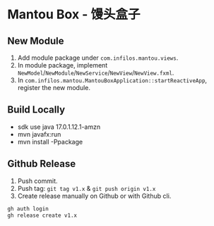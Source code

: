 # Mantou Box - 馒头盒子

## New Module

1. Add module package under `com.infilos.mantou.views`.
2. In module package, implement `NewModel`/`NewModule`/`NewService`/`NewView`/`NewView.fxml`.
3. In `com.infilos.mantou.MantouBoxApplication::startReactiveApp`, register the new module.

## Build Locally

- sdk use java 17.0.1.12.1-amzn
- mvn javafx:run
- mvn install -Ppackage

## Github Release

1. Push commit.
2. Push tag: `git tag v1.x` & `git push origin v1.x`
3. Create release manually on Github or with Github cli.

```sh
gh auth login
gh release create v1.x
```
